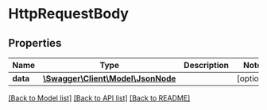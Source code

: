 # HttpRequestBody

## Properties
Name | Type | Description | Notes
------------ | ------------- | ------------- | -------------
**data** | [**\Swagger\Client\Model\JsonNode**](JsonNode.md) |  | [optional] 

[[Back to Model list]](../README.md#documentation-for-models) [[Back to API list]](../README.md#documentation-for-api-endpoints) [[Back to README]](../README.md)


